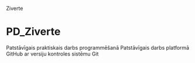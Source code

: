 Ziverte
# PD_Ziverte
Patstāvīgais praktiskais darbs programmēšanā
Patstāvīgais darbs platformā GitHub ar versiju kontroles sistēmu Git
